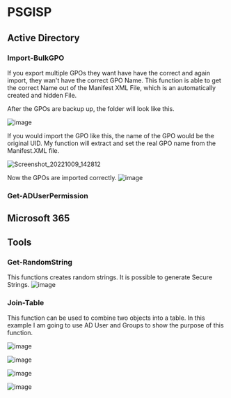 # PSGISP
## Active Directory
### Import-BulkGPO
If you export multiple GPOs they want have have the correct and again import, they wan't have the correct GPO Name. This function is able to get the correct Name out of the Manifest XML File, which is an automatically created and hidden File.

After the GPOs are backup up, the folder will look like this.

![image](https://user-images.githubusercontent.com/114616565/194756533-bc2f63ac-d832-470b-b860-155dd49fcba9.png)

If you would import the GPO like this, the name of the GPO would be the original UID. My function will extract and set the real GPO name from the Manifest.XML file.

![Screenshot_20221009_142812](https://user-images.githubusercontent.com/114616565/194756881-08cd2e1b-fb48-4613-acbe-92ff958991be.png)

Now the GPOs are imported correctly.
![image](https://user-images.githubusercontent.com/114616565/194757024-57ce831c-d8b4-4c90-8baa-b19aac399c65.png)

### Get-ADUserPermission


## Microsoft 365


## Tools
### Get-RandomString
This functions creates random strings. It is possible to generate Secure Strings.
![image](https://user-images.githubusercontent.com/114616565/194757684-cfba9edd-6195-4ace-a179-f7abf924b251.png)

### Join-Table
This function can be used to combine two objects into a table.
In this example I am going to use AD User and Groups to show the purpose of this function.

![image](https://user-images.githubusercontent.com/114616565/194774695-e3658f41-e44e-4d64-be87-32aa744162b1.png)

![image](https://user-images.githubusercontent.com/114616565/194774750-b9c66d66-8a21-4184-b6dc-640ee587a024.png)

![image](https://user-images.githubusercontent.com/114616565/194774799-0c107842-c534-4ce8-87f6-959878b6536e.png)

![image](https://user-images.githubusercontent.com/114616565/194774838-faae3ede-78d8-45a5-a11d-efdff495a6cf.png)
